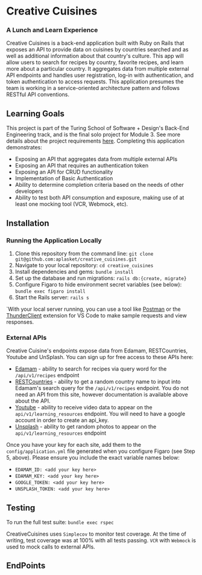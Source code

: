 <h1>Creative Cuisines</h1>
<h3>A Lunch and Learn Experience</h3>

Creative Cuisines is a back-end application built with Ruby on Rails that exposes an API to provide data on cuisines by countries searched and as well as additional information about that country's culture. This app will allow users to search for recipes by country, favorite recipes, and learn more about a particular country. It aggregates data from multiple external API endpoints and handles user registration, log-in with authentication, and token authentication to access requests. This application presumes the team is working in a service-oriented architecture pattern and follows RESTful API conventions.

<h2>Learning Goals</h2>
This project is part of the Turing School of Software + Design's Back-End Engineering track, and is the final solo project for Module 3. See more details about the project requirements <a href= "https://backend.turing.edu/module3/projects/lunch_and_learn/index">here</a>. Completing this application demonstrates:

- Exposing an API that aggregates data from multiple external APIs
- Exposing an API that requires an authentication token
- Exposing an API for CRUD functionality
- Implementation of Basic Authentication
- Ability to determine completion criteria based on the needs of other developers
- Ability to test both API consumption and exposure, making use of at least one mocking tool (VCR, Webmock, etc).

<h2>Installation</h2>
<h3>Running the Application Locally</h3>

1. Clone this repository from the command line: `git clone git@github.com:aplasket/creative_cuisines.git`
1. Navigate to your local repository: `cd creative_cuisines`
1. Install dependencies and gems: `bundle install`
1. Set up the database and run migrations: `rails db:{create, migrate}`
1. Configure Figaro to hide environment secret variables (see below): `bundle exec figaro install`
1. Start the Rails server: `rails s`

`With your local server running, you can use a tool like [Postman](https://www.postman.com/) or the [ThunderClient](https://marketplace.visualstudio.com/items?itemName=rangav.vscode-thunder-client) extension for VS Code to make sample requests and view responses.

<h3>External APIs</h3>
Creative Cuisine's endpoints expose data from Edamam, RESTCountries, Youtube and UnSplash. You can sign up for free access to these APIs here:

  - [Edamam](https://developer.edamam.com/edamam-recipe-api) - ability to search for recipes via query word for the `/api/v1/recipes` endpoint
  - [RESTCountries](https://restcountries.com/#api-endpoints-v3-all) - ability to get a random country name to input into Edamam's search query for the `/api/v1/recipes` endpoint. You do not need an API from this site, however documentation is available above about the API.
  - [Youtube](https://developers.google.com/youtube/v3/getting-started) - ability to receive video data to appear on the `api/v1/learning_resources` endpoint. You will need to have a google account in order to create an api_key.
  - [Unsplash](https://unsplash.com/developers) - ability to get random photos to appear on the `api/v1/learning_resources` endpoint

Once you have your key for each site, add them to the `config/application.yml` file generated when you configure Figaro (see Step 5, above). Please ensure you include the exact variable names below:

 - `EDAMAM_ID: <add your key here>`
 - `EDAMAM_KEY: <add your key here>`
 - `GOOGLE_TOKEN: <add your key here>`
 - `UNSPLASH_TOKEN: <add your key here>`

<h2>Testing</h2>

To run the full test suite: `bundle exec rspec`

CreativeCuisines uses `Simplecov` to monitor test coverage. At the time of writing, test coverage was at 100% with all tests passing. `VCR` with `Webmock` is used to mock calls to external APIs.

<h2>EndPoints</h2>